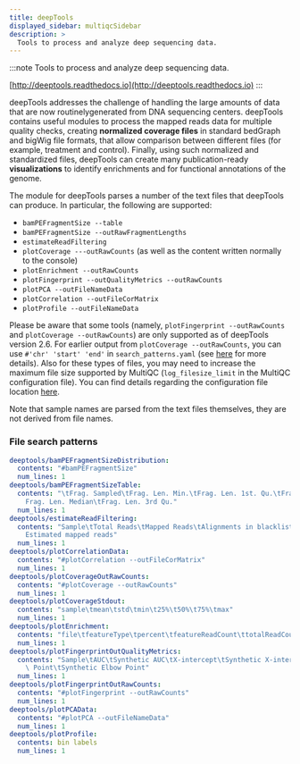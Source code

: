 ```yaml
---
title: deepTools
displayed_sidebar: multiqcSidebar
description: >
  Tools to process and analyze deep sequencing data.
---
```


<!--
~~~~~ DO NOT EDIT ~~~~~
This file is autogenerated from the MultiQC module python docstring.
Do not edit the markdown, it will be overwritten.

File path for the source of this content: multiqc/modules/deeptools/deeptools.py
~~~~~~~~~~~~~~~~~~~~~~~
-->

:::note
Tools to process and analyze deep sequencing data.

[http://deeptools.readthedocs.io](http://deeptools.readthedocs.io)
:::

deepTools addresses the challenge of handling the large amounts of data that are now routinelygenerated from DNA sequencing centers. deepTools contains useful modules to process the mapped reads data for multiple quality checks, creating **normalized coverage files** in standard bedGraph and bigWig file formats, that allow comparison between different files (for example, treatment and control). Finally, using such normalized and standardized files, deepTools can create many publication-ready **visualizations** to identify enrichments and for functional annotations of the genome.

The module for deepTools parses a number of the text files that deepTools can produce. In particular, the following are supported:

- `bamPEFragmentSize --table`
- `bamPEFragmentSize --outRawFragmentLengths`
- `estimateReadFiltering`
- `plotCoverage ---outRawCounts` (as well as the content written normally to the console)
- `plotEnrichment --outRawCounts`
- `plotFingerprint --outQualityMetrics --outRawCounts`
- `plotPCA --outFileNameData`
- `plotCorrelation --outFileCorMatrix`
- `plotProfile --outFileNameData`

Please be aware that some tools (namely, `plotFingerprint --outRawCounts` and `plotCoverage --outRawCounts`) are only supported as of deepTools version 2.6. For earlier output from `plotCoverage --outRawCounts`, you can use `#'chr' 'start' 'end'` in `search_patterns.yaml` (see [here](https://docs.seqera.io/multiqc/getting_started/config#module-search-patterns) for more details). Also for these types of files, you may need to increase the maximum file size supported by MultiQC (`log_filesize_limit` in the MultiQC configuration file). You can find details regarding the configuration file location [here](https://docs.seqera.io/multiqc/getting_started/config).

Note that sample names are parsed from the text files themselves, they are not derived from file names.

### File search patterns

```yaml
deeptools/bamPEFragmentSizeDistribution:
  contents: "#bamPEFragmentSize"
  num_lines: 1
deeptools/bamPEFragmentSizeTable:
  contents: "\tFrag. Sampled\tFrag. Len. Min.\tFrag. Len. 1st. Qu.\tFrag. Len. Mean\t\
    Frag. Len. Median\tFrag. Len. 3rd Qu."
  num_lines: 1
deeptools/estimateReadFiltering:
  contents: "Sample\tTotal Reads\tMapped Reads\tAlignments in blacklisted regions\t\
    Estimated mapped reads"
  num_lines: 1
deeptools/plotCorrelationData:
  contents: "#plotCorrelation --outFileCorMatrix"
  num_lines: 1
deeptools/plotCoverageOutRawCounts:
  contents: "#plotCoverage --outRawCounts"
  num_lines: 1
deeptools/plotCoverageStdout:
  contents: "sample\tmean\tstd\tmin\t25%\t50%\t75%\tmax"
  num_lines: 1
deeptools/plotEnrichment:
  contents: "file\tfeatureType\tpercent\tfeatureReadCount\ttotalReadCount"
  num_lines: 1
deeptools/plotFingerprintOutQualityMetrics:
  contents: "Sample\tAUC\tSynthetic AUC\tX-intercept\tSynthetic X-intercept\tElbow\
    \ Point\tSynthetic Elbow Point"
  num_lines: 1
deeptools/plotFingerprintOutRawCounts:
  contents: "#plotFingerprint --outRawCounts"
  num_lines: 1
deeptools/plotPCAData:
  contents: "#plotPCA --outFileNameData"
  num_lines: 1
deeptools/plotProfile:
  contents: bin labels
  num_lines: 1
```
